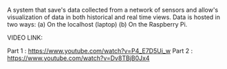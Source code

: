A system that save's data collected	from a network of sensors and allow's	visualization	of data	in both historical and real time views. Data is hosted in two	ways:
(a)	On the localhost (laptop)
(b)	On the Raspberry Pi.

VIDEO LINK:

Part 1 : https://www.youtube.com/watch?v=P4_E7D5Ui_w
Part 2 : https://www.youtube.com/watch?v=Dv8TBjB0Jx4
